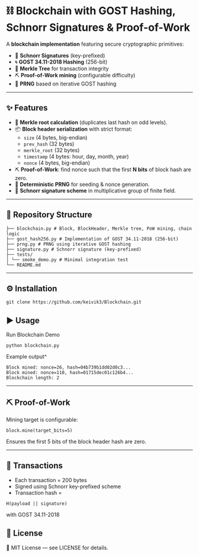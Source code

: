 # ⛓️ Blockchain with GOST Hashing, Schnorr Signatures & Proof-of-Work  

A **blockchain implementation** featuring secure cryptographic primitives:  

- 🔐 **Schnorr Signatures** (key-prefixed)  
- 🌀 **GOST 34.11-2018 Hashing** (256-bit)  
- 🌳 **Merkle Tree** for transaction integrity  
- ⛏️ **Proof-of-Work mining** (configurable difficulty)  
- 🎲 **PRNG** based on iterative GOST hashing  

---

## ✨ Features  

- 🌳 **Merkle root calculation** (duplicates last hash on odd levels).  
- 📦 **Block header serialization** with strict format:  
  - `size` (4 bytes, big-endian)  
  - `prev_hash` (32 bytes)  
  - `merkle_root` (32 bytes)  
  - `timestamp` (4 bytes: hour, day, month, year)  
  - `nonce` (4 bytes, big-endian)  
- ⛏️ **Proof-of-Work**: find nonce such that the first **N bits** of block hash are zero.  
- 🎲 **Deterministic PRNG** for seeding & nonce generation.  
- 🔐 **Schnorr signature scheme** in multiplicative group of finite field.  

---

## 📂 Repository Structure  

```
├── blockchain.py # Block, BlockHeader, Merkle tree, PoW mining, chain logic
├── gost_hash256.py # Implementation of GOST 34.11-2018 (256-bit)
├── prng.py # PRNG using iterative GOST hashing
├── signature.py # Schnorr signature (key-prefixed)
├── tests/
│ └── smoke_demo.py # Minimal integration test
└── README.md
```

---

## ⚙️ Installation  

```
git clone https://github.com/keivik3/Blockchain.git
```

## ▶️ Usage

Run Blockchain Demo
```
python blockchain.py
```
Example output^
```
Block mined: nonce=26, hash=04b739b1dd02d0c3...
Block mined: nonce=110, hash=01715dec01c126b4...
Blockchain length: 2
```

---

## ⛏️ Proof-of-Work
Mining target is configurable:
```
block.mine(target_bits=5)
```
Ensures the first 5 bits of the block header hash are zero.

---

## 💸 Transactions

* Each transaction = 200 bytes
* Signed using Schnorr key-prefixed scheme
* Transaction hash =
```
H(payload || signature) 
```

with GOST 34.11-2018

## 📜 License

📖 MIT License — see LICENSE for details.
